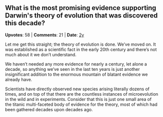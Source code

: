 ## What is the most promising evidence supporting Darwin's theory of evolution that was discovered this decade?
    
**Upvotes**: 58 | **Comments**: 21 | **Date**: [2y](https://www.quora.com/What-is-the-most-promising-evidence-supporting-Darwins-theory-of-evolution-that-was-discovered-this-decade/answer/Gary-Meaney)

Let me get this straight; the theory of evolution is done. We’ve moved on. It was established as a scientific fact in the early 20th century and there’s not much about it we don’t understand.

We haven’t needed any more evidence for nearly a century, let alone a decade, so anything we’ve seen in the last ten years is just another insignificant addition to the enormous mountain of blatant evidence we already have.

Scientists have directly observed new species arising literally dozens of times, and on top of that there are the countless instances of microevolution in the wild and in experiments. Consider that this is just one small area of the titanic multi-faceted body of evidence for the theory, most of which had been gathered decades upon decades ago.

